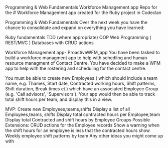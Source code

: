 Programming & Web Fundamentals
Workforce Management app
Repo for the # Workforce Management app created for the Ruby project in Codeclan

Programming & Web Fundamentals Over the next week you have the chance to consolidate and expand on everything you have learned:

Ruby fundamentals TDD (where appropriate) OOP Web Programming ( REST/MVC ) Databases with CRUD actions

Workforce Management app- ProactiveWFM_app
You have been tasked to build a workforce managment app to help with schedling and human resource managment of Contact Centre. You have decided to make a WFM app to help with the rostering and scheduling for the contact centre.

You must be able to create new Employees ( which should include a team name, e.g. Thames, Start date, Contracted working hours, Shift patterns, Shift duration, Break times et.) which have an associated Employee Group (e.g. 'Call advisors', 'Supervisors'). Your app would then be able to track total shift hours per team, and display this in a view.

MVP:
Create new Employees,teams,shifts
Display a list of all Employees,teams, shifts
Display total contracted hours per Employee,team
Display total Contracted and shift hours by Employee Groups
Possible Extensions:
CRUD actions for the Employee records
Show a warning when the shift hours for an employee is less that the contracted hours
show Weekly employee shift patterns by team
Any other ideas you might come up with

